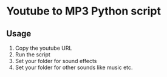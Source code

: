 # Youtube to MP3 Python script

## Usage

1. Copy the youtube URL
2. Run the script
3. Set your folder for sound effects
4. Set your folder for other sounds like music etc.
